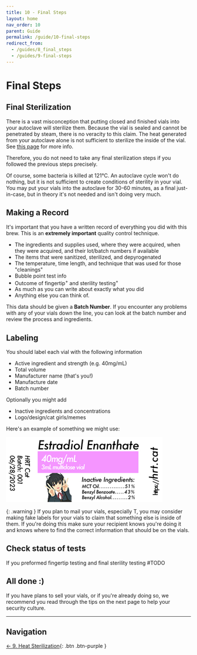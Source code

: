 ```yaml
---
title: 10 - Final Steps
layout: home
nav_order: 10
parent: Guide
permalink: /guide/10-final-steps
redirect_from:
  - /guides/8_final_steps
  - /guides/9-final-steps
---
```


# Final Steps

## Final Sterilization

There is a vast misconception that putting closed and finished vials into your autoclave will sterilize them. Because the vial is sealed and cannot be penetrated by steam, there is no veracity to this claim. The heat generated from your autoclave alone is not sufficient to sterilize the inside of the vial. See [this page] for more info.

Therefore, you do not need to take any final sterilization steps if you followed the previous steps precisely.

Of course, some bacteria is killed at 121°C. An autoclave cycle won't do nothing, but it is not sufficient to create conditions of sterility in your vial. You may put your vials into the autoclave for 30-60 minutes, as a final just-in-case, but in theory it's not needed and isn't doing very much.

## Making a Record

It's important that you have a written record of everything you did with this brew. This is an **extremely important** quality control technique.

- The ingredients and supplies used, where they were acquired, when they were acquired, and their lot/batch numbers if available
- The items that were sanitized, sterilized, and depyrogenated
- The temperature, time length, and technique that was used for those "cleanings"
- Bubble point test info
- Outcome of fingertip<sup>+</sup> and sterility testing<sup>+</sup>
- As much as you can write about exactly what you did
- Anything else you can think of.

This data should be given a **Batch Number**. If you encounter any problems with any of your vials down the line, you can look at the batch number and review the process and ingredients.

## Labeling

You should label each vial with the following information

- Active ingredient and strength (e.g. 40mg/mL)
- Total volume
- Manufacturer name (that's you!)
- Manufacture date
- Batch number

Optionally you might add

- Inactive ingredients and concentrations
- Logo/design/cat girls/memes

Here's an example of something we might use:

![](/assets/images/vial_label.jpg)

{: .warning }
If you plan to mail your vials, especially T, you may consider making fake labels for your vials to claim that something else is inside of them. If you're doing this make sure your recipient knows you're doing it and knows where to find the correct information that should be on the vials.

## Check status of tests

If you preformed fingertip testing and final sterility testing #TODO

## All done :)

If you have plans to sell your vials, or if you're already doing so, we recommend you read through the tips on the next page to help your security culture.

---

## Navigation

[&larr; 9. Heat Sterilization]{: .btn .btn-purple }

[this page]: /lena
[fingertip testing here]: /topics/fingertip_testing
[&larr; 9. Heat Sterilization]: /guide/9-heat-sterilization
